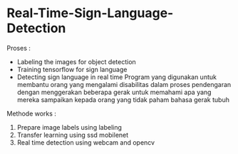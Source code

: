 # Real-Time-Sign-Language-Detection
Proses :
- Labeling the images for object detection
- Training tensorflow for sign language
- Detecting sign language in real time
Program yang digunakan untuk membantu orang yang mengalami disabilitas dalam proses pendengaran dengan menggerakan beberapa gerak untuk memahami apa yang mereka sampaikan kepada orang yang tidak paham bahasa gerak tubuh 

Methode works :
1. Prepare image labels using labeling
2. Transfer learning using ssd mobilenet
3. Real time detection using webcam and opencv
